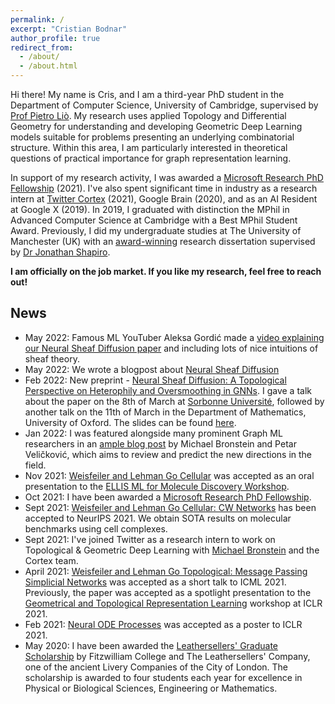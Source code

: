 ```yaml
---
permalink: /
excerpt: "Cristian Bodnar"
author_profile: true
redirect_from: 
  - /about/
  - /about.html
---
```

Hi there! My name is Cris, and I am a third-year PhD student in the Department of Computer Science, University of Cambridge, supervised by
[Prof Pietro Liò](https://www.cl.cam.ac.uk/~pl219/). My research uses applied Topology and Differential Geometry for understanding and developing Geometric Deep Learning models suitable for problems presenting an underlying combinatorial structure. Within this area, I am particularly interested in theoretical questions of practical importance for graph representation learning. 

In support of my research activity, I was awarded a [Microsoft Research PhD Fellowship](https://www.microsoft.com/en-us/research/academic-program/phd-fellowship/#!people) (2021). I've also spent significant time in industry as a research intern at [Twitter Cortex](https://cortex.twitter.com/) (2021), Google Brain (2020), and as an AI Resident at Google X (2019). In 2019, I graduated with distinction the MPhil in Advanced Computer Science at Cambridge with a Best MPhil Student Award. Previously, I did my undergraduate studies at The University of Manchester (UK) with an [award-winning](https://www.manchester.ac.uk/discover/news/multiple-successes-for-manchester-undergrads-at-worlds-most-prestigious-student-awards/) research dissertation supervised 
by [Dr Jonathan Shapiro](http://www.cs.man.ac.uk/~jls/). 

**I am officially on the job market. If you like my research, feel free to reach out!**

## News

- May 2022: Famous ML YouTuber Aleksa Gordić made a [video explaining our Neural Sheaf Diffusion paper](https://www.youtube.com/watch?v=JiQmkhsbRwk) and including lots of nice intuitions of sheaf theory. 
- May 2022: We wrote a blogpost about [Neural Sheaf Diffusion](https://towardsdatascience.com/neural-sheaf-diffusion-for-deep-learning-on-graphs-bfa200e6afa6)
- Feb 2022: New preprint - [Neural Sheaf Diffusion: A Topological Perspective on Heterophily and Oversmoothing in GNNs](https://arxiv.org/abs/2202.04579). I gave a talk about the paper on the 8th of March at [Sorbonne Université](https://www.sorbonne-universite.fr/en/events/workshop-recent-advances-graph-machine-learning), followed by another talk on the 11th of March in the Department of Mathematics, University of Oxford. The slides can be found [here](https://crisbodnar.github.io/talks/).
- Jan 2022: I was featured alongside many prominent
Graph ML researchers in an [ample blog post](https://towardsdatascience.com/predictions-and-hopes-for-geometric-graph-ml-in-2022-aa3b8b79f5cc) by Michael Bronstein and Petar Veličković, which aims to review and predict the new directions in the field. 
- Nov 2021: [Weisfeiler and Lehman Go Cellular](https://arxiv.org/abs/2106.12575) was accepted as an oral presentation to the [ELLIS ML for Molecule Discovery Workshop](https://moleculediscovery.github.io/workshop2021/).
- Oct 2021: I have been awarded a [Microsoft Research PhD Fellowship](https://www.microsoft.com/en-us/research/academic-program/phd-fellowship/#!people). 
- Sept 2021: [Weisfeiler and Lehman Go Cellular: CW Networks](https://arxiv.org/abs/2106.12575) has been accepted to NeurIPS 2021. We obtain SOTA results on molecular benchmarks using cell complexes. 
- Sept 2021: I've joined Twitter as a research intern to work on Topological & Geometric Deep Learning with [Michael Bronstein](https://www.imperial.ac.uk/people/m.bronstein) and the Cortex team. 
- April 2021: [Weisfeiler and Lehman Go Topological: Message Passing Simplicial Networks](https://arxiv.org/abs/2103.03212) was accepted as a short talk to ICML 2021. Previously, the paper was accepted as a spotlight presentation to the [Geometrical and Topological Representation Learning](https://gt-rl.github.io/) workshop at ICLR 2021. 
- Feb 2021: [Neural ODE Processes](https://openreview.net/forum?id=27acGyyI1BY) was accepted as a poster to ICLR 2021. 
- May 2020: I have been awarded the [Leathersellers' Graduate Scholarship](https://www.fitz.cam.ac.uk/college-life/fees-funding-and-awards/postgraduate-scholarships-and-prizes) by Fitzwilliam College and The Leathersellers' Company, one of the ancient Livery Companies of the City of London. The scholarship is awarded to four students each year for excellence in Physical or Biological Sciences, Engineering or Mathematics. 

